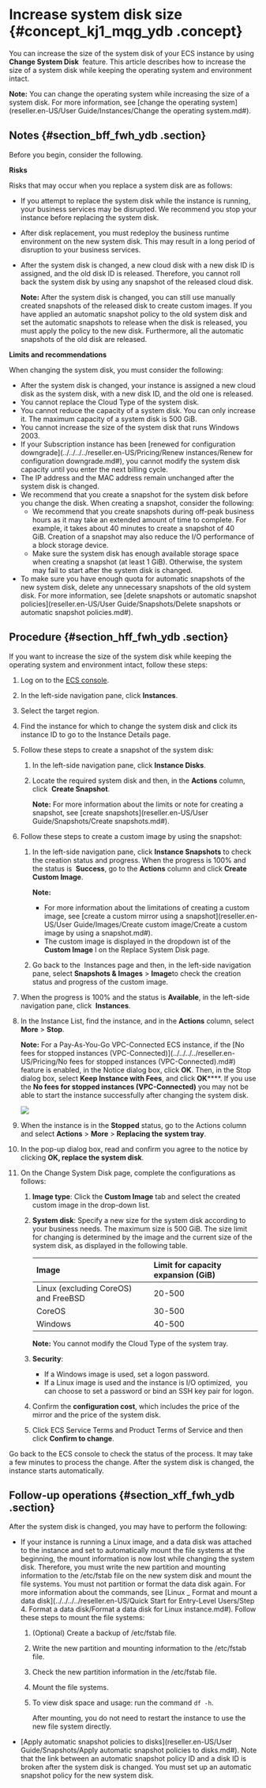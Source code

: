 # Increase system disk size {#concept_kj1_mqg_ydb .concept}

You can increase the size of the system disk of your ECS instance by using **Change System Disk**  feature. This article describes how to increase the size of a system disk while keeping the operating system and environment intact.

**Note:** You can change the operating system while increasing the size of a system disk. For more information, see [change the operating system](reseller.en-US/User Guide/Instances/Change the operating system.md#).

## Notes {#section_bff_fwh_ydb .section}

Before you begin, consider the following.

**Risks**

Risks that may occur when you replace a system disk are as follows:

-   If you attempt to replace the system disk while the instance is running, your business services may be disrupted. We recommend you stop your instance before replacing the system disk.
-   After disk replacement, you must redeploy the business runtime environment on the new system disk. This may result in a long period of disruption to your business services.
-   After the system disk is changed, a new cloud disk with a new disk ID is assigned, and the old disk ID is released. Therefore, you cannot roll back the system disk by using any snapshot of the released cloud disk.

    **Note:** After the system disk is changed, you can still use manually created snapshots of the released disk to create custom images. If you have applied an automatic snapshot policy to the old system disk and set the automatic snapshots to release when the disk is released, you must apply the policy to the new disk. Furthermore, all the automatic snapshots of the old disk are released.


**Limits and recommendations**

When changing the system disk, you must consider the following:

-   After the system disk is changed, your instance is assigned a new cloud disk as the system disk, with a new disk ID, and the old one is released.
-   You cannot replace the Cloud Type of the system disk.
-   You cannot reduce the capacity of a system disk. You can only increase it. The maximum capacity of a system disk is 500 GiB.
-   You cannot increase the size of the system disk that runs Windows 2003.
-   If your Subscription instance has been [renewed for configuration downgrade](../../../../reseller.en-US/Pricing/Renew instances/Renew for configuration downgrade.md#), you cannot modify the system disk capacity until you enter the next billing cycle.
-   The IP address and the MAC address remain unchanged after the system disk is changed.
-   We recommend that you create a snapshot for the system disk before you change the disk. When creating a snapshot, consider the following:
    -   We recommend that you create snapshots during off-peak business hours as it may take an extended amount of time to complete. For example, it takes about 40 minutes to create a snapshot of 40 GiB. Creation of a snapshot may also reduce the I/O performance of a block storage device.
    -   Make sure the system disk has enough available storage space when creating a snapshot \(at least 1 GiB\). Otherwise, the system may fail to start after the system disk is changed.
-   To make sure you have enough quota for automatic snapshots of the new system disk, delete any unnecessary snapshots of the old system disk. For more information, see [delete snapshots or automatic snapshot policies](reseller.en-US/User Guide/Snapshots/Delete snapshots or automatic snapshot policies.md#).

## Procedure {#section_hff_fwh_ydb .section}

If you want to increase the size of the system disk while keeping the operating system and environment intact, follow these steps:

1.  Log on to the [ECS console](https://partners-intl.console.aliyun.com/#/ecs).
2.  In the left-side navigation pane, click **Instances**.
3.  Select the target region.
4.  Find the instance for which to change the system disk and click its instance ID to go to the Instance Details page.
5.  Follow these steps to create a snapshot of the system disk:
    1.  In the left-side navigation pane, click **Instance Disks**.
    2.  Locate the required system disk and then, in the **Actions** column, click  **Create Snapshot**.

        **Note:** For more information about the limits or note for creating a snapshot, see [create snapshots](reseller.en-US/User Guide/Snapshots/Create snapshots.md#).

6.  Follow these steps to create a custom image by using the snapshot:
    1.  In the left-side navigation pane, click **Instance Snapshots** to check the creation status and progress. When the progress is 100% and the status is  **Success**, go to the **Actions** column and click **Create Custom Image**.

        **Note:** 

        -   For more information about the limitations of creating a custom image, see [create a custom mirror using a snapshot](reseller.en-US/User Guide/Images/Create custom image/Create a custom image by using a snapshot.md#).
        -   The custom image is displayed in the dropdown ist of the **Custom Image** l on the Replace System Disk page.
    2.  Go back to the  Instances page and then, in the left-side navigation pane, select **Snapshots & Images** \> **Image**to check the creation status and progress of the custom image.
7.  When the progress is 100% and the status is **Available**, in the left-side navigation pane, click  **Instances**.
8.  In the Instance List, find the instance, and in the **Actions** column, select **More** \> **Stop**.

    **Note:** For a Pay-As-You-Go VPC-Connected ECS instance, if the [No fees for stopped instances \(VPC-Connected\)](../../../../reseller.en-US/Pricing/No fees for stopped instances (VPC-Connected).md#) feature is enabled, in the Notice dialog box, click **OK**. Then, in the Stop dialog box, select **Keep Instance with Fees**, and click **OK******. If you use the **No fees for stopped instances \(VPC-Connected\)** you may not be able to start the instance successfully after changing the system disk.

    ![](http://static-aliyun-doc.oss-cn-hangzhou.aliyuncs.com/assets/img/9676/15398544095328_en-US.png)

9.  When the instance is in the **Stopped** status, go to the Actions column and select **Actions** \> **More** \> **Replacing the system tray**.
10. In the pop-up dialog box, read and confirm you agree to the notice by clicking **OK, replace the system disk**.
11. On the Change System Disk page, complete the configurations as follows:
    1.  **Image type**: Click the **Custom Image** tab and select the created custom image in the drop-down list.
    2.  **System disk**: Specify a new size for the system disk according to your business needs. The maximum size is 500 GiB. The size limit for changing is determined by the image and the current size of the system disk, as displayed in the following table.

        |Image|Limit for capacity expansion \(GiB\)|
        |:----|:-----------------------------------|
        |Linux \(excluding CoreOS\) and FreeBSD|20-500|
        |CoreOS|30-500|
        |Windows|40-500|

        **Note:** You cannot modify the Cloud Type of the system tray.

    3.  **Security**:
        -   If a Windows image is used, set a logon password.
        -   If a Linux image is used and the instance is I/O optimized,  you can choose to set a password or bind an SSH key pair for logon.
    4.  Confirm the **configuration cost**, which includes the price of the mirror and the price of the system disk.
    5.  Click ECS Service Terms and Product Terms of Service and then click **Confirm to change**.

Go back to the ECS console to check the status of the process. It may take a few minutes to process the change. After the system disk is changed, the instance starts automatically.

## Follow-up operations {#section_xff_fwh_ydb .section}

After the system disk is changed, you may have to perform the following:

-   If your instance is running a Linux image, and a data disk was attached to the instance and set to automatically mount the file systems at the beginning, the mount information is now lost while changing the system disk. Therefore, you must write the new partition and mounting information to the /etc/fstab file on the new system disk and mount the file systems. You must not partition or format the data disk again. For more information about the commands, see [Linux \_ Format and mount a data disk](../../../../reseller.en-US/Quick Start for Entry-Level Users/Step 4. Format a data disk/Format a data disk for Linux instance.md#). Follow these steps to mount the file systems:
    1.  \(Optional\) Create a backup of /etc/fstab file.
    2.  Write the new partition and mounting information to the /etc/fstab file.
    3.  Check the new partition information in the /etc/fstab file.
    4.  Mount the file systems.
    5.  To view disk space and usage: run the command `df -h`.

        After mounting, you do not need to restart the instance to use the new file system directly.

-    [Apply automatic snapshot policies to disks](reseller.en-US/User Guide/Snapshots/Apply automatic snapshot policies to disks.md#). Note that the link between an automatic snapshot policy ID and a disk ID is broken after the system disk is changed. You must set up an automatic snapshot policy for the new system disk.


